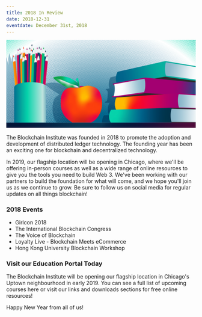 ```yaml
---
title: 2018 In Review
date: 2018-12-31
eventdate: December 31st, 2018
---
```

<img src="/assets/img/bi_edu.png"> 

<p>The Blockchain Institute was founded in 2018 to promote the adoption and development of distributed ledger technology. The founding year has been an exciting one for blockchain and decentralized technology.</p>

<p>In 2019, our flagship location will be opening in Chicago, where we'll be offering in-person courses as well as a wide range of online resources to give you the tools you need to build Web 3. We've been working with our partners to build the foundation for what will come, and we hope you'll join us as we continue to grow. Be sure to follow us on social media for regular updates on all things blockchain!</p>

<h3>2018 Events</h3>
<ul>
  <li>Girlcon 2018</li>
  <li>The International Blockchain Congress</li>
  <li>The Voice of Blockchain</li>
	<li>Loyalty Live - Blockchain Meets eCommerce</li>
	<li>Hong Kong University Blockchain Workshop</li>
</ul> 

<h3>Visit our Education Portal Today</h3>
<p>The Blockchain Institute will be opening our flagship location in Chicago's Uptown neighbourhood in early 2019. You can see a full list of upcoming courses here or visit our links and downloads sections for free online resources!</p>

<p>Happy New Year from all of us!</p>
